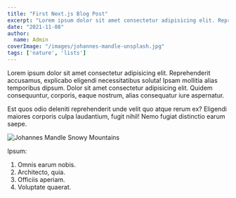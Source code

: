 ```yaml
---
title: "First Next.js Blog Post"
excerpt: "Lorem ipsum dolor sit amet consectetur adipisicing elit. Reprehenderit accusamus, explicabo eligendi necessitatibus soluta!"
date: "2021-11-08"
author:
  name: Admin
coverImage: "/images/johannes-mandle-unsplash.jpg"
tags: ['nature', 'lists']
---
```


Lorem ipsum dolor sit amet consectetur adipisicing elit. Reprehenderit accusamus, explicabo eligendi necessitatibus soluta! Ipsam mollitia alias temporibus dipsum. Dolor sit amet consectetur adipisicing elit. Quidem consequuntur, corporis, eaque nostrum, alias consequatur iure aspernatur.

Est quos odio deleniti reprehenderit unde velit quo atque rerum ex? Eligendi maiores corporis culpa laudantium, fugit nihil! Nemo fugiat distinctio earum saepe.

![Johannes Mandle Snowy Mountains](https://images.unsplash.com/photo-1564376130023-5360fbb7c91b?ixid=MnwxMjA3fDB8MHxwaG90by1wYWdlfHx8fGVufDB8fHx8&ixlib=rb-1.2.1&auto=format&fit=crop&w=1439&q=80)

Ipsum:
1. Omnis earum nobis.
2. Architecto, quia.
3. Officiis aperiam.
4. Voluptate quaerat.

